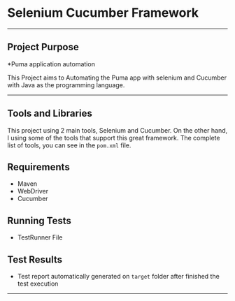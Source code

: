 # Selenium Cucumber Framework
---

## Project Purpose

*Puma application automation

This Project aims to Automating the Puma app with selenium and Cucumber with Java as the programming language.

---

## Tools and Libraries
This project using 2 main tools, Selenium and Cucumber.
On the other hand, I using some of the tools that support this great framework.
The complete list of tools, you can see in the `pom.xml` file.

## Requirements
* Maven
* WebDriver
* Cucumber

## Running Tests
* TestRunner File

## Test Results
* Test report automatically generated on `target` folder after finished the test execution
---

